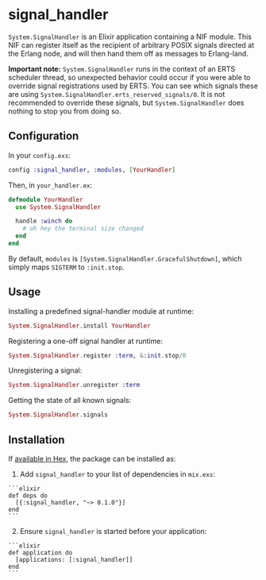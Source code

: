 # signal_handler

`System.SignalHandler` is an Elixir application containing a NIF module. This NIF can register itself as the recipient of arbitrary POSIX signals directed at the Erlang node, and will then hand them off as messages to Erlang-land.

**Important note:** `System.SignalHandler` runs in the context of an ERTS scheduler thread, so unexpected behavior could occur if you were able to override signal registrations used by ERTS. You can see which signals these are using `System.SignalHandler.erts_reserved_signals/0`. It is not recommended to override these signals, but `System.SignalHandler` does nothing to stop you from doing so.

## Configuration

In your `config.exs`:

```elixir
config :signal_handler, :modules, [YourHandler]
```

Then, in `your_handler.ex`:

```elixir
defmodule YourHandler
  use System.SignalHandler

  handle :winch do
    # oh hey the terminal size changed
  end
end
```

By default, `modules` is `[System.SignalHandler.GracefulShutdown]`, which simply maps `SIGTERM` to `:init.stop`.

## Usage

Installing a predefined signal-handler module at runtime:

```elixir
System.SignalHandler.install YourHandler
```

Registering a one-off signal handler at runtime:

```elixir
System.SignalHandler.register :term, &:init.stop/0
```

Unregistering a signal:

```elixir
System.SignalHandler.unregister :term
```

Getting the state of all known signals:

```elixir
System.SignalHandler.signals
```

## Installation

If [available in Hex](https://hex.pm/docs/publish), the package can be installed as:

  1. Add `signal_handler` to your list of dependencies in `mix.exs`:

    ```elixir
    def deps do
      [{:signal_handler, "~> 0.1.0"}]
    end
    ```

  2. Ensure `signal_handler` is started before your application:

    ```elixir
    def application do
      [applications: [:signal_handler]]
    end
    ```

